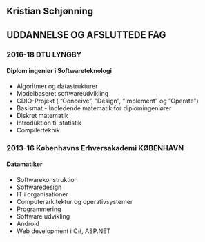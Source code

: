 ## Kristian Schjønning

## UDDANNELSE OG AFSLUTTEDE FAG

### 2016-18 DTU LYNGBY 
#### Diplom ingeniør i Softwareteknologi
* Algoritmer og datastrukturer
* Modelbaseret softwareudvikling
* CDIO-Projekt ( ”Conceive”, ”Design”, ”Implement” og ”Operate”)
* Basismat - Indledende matematik for diplomingeniører
* Diskret matematik
* Introduktion til statistik
* Compilerteknik

### 2013-16 Københavns Erhversakademi KØBENHAVN 
#### Datamatiker

* Softwarekonstruktion
* Softwaredesign
* IT i organisationer
* Computerarkitektur og operativsystemer
* Programmering   
* Software udvikling
* Android
* Web development i C#, ASP.NET

